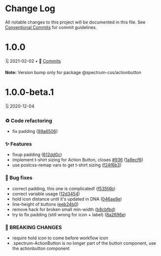 # Change Log

All notable changes to this project will be documented in this file.
See [Conventional Commits](https://conventionalcommits.org) for commit guidelines.

<a name="1.0.0"></a>
# 1.0.0
🗓 2021-02-02 • 📝 [Commits](https://github.com/adobe/spectrum-css/compare/@spectrum-css/actionbutton@1.0.0-beta.1...@spectrum-css/actionbutton@1.0.0)

**Note:** Version bump only for package @spectrum-css/actionbutton





<a name="1.0.0-beta.1"></a>
# 1.0.0-beta.1
🗓 2020-12-04

### ♻️ Code refactoring

* fix padding ([89a6506](https://github.com/adobe/spectrum-css/commit/89a6506))


### ✨ Features

* fixup padding ([612dd0c](https://github.com/adobe/spectrum-css/commit/612dd0c))
* implement t-shirt sizing for Action Button, closes [#936](https://github.com/adobe/spectrum-css/issues/936) ([1a9ecf6](https://github.com/adobe/spectrum-css/commit/1a9ecf6))
* use postcss-remap vars to get t-shirt sizing ([f24f6b3](https://github.com/adobe/spectrum-css/commit/f24f6b3))


### 🐛 Bug fixes

* correct padding, this one is complicated! ([f535f4b](https://github.com/adobe/spectrum-css/commit/f535f4b))
* correct variable usage ([12d3454](https://github.com/adobe/spectrum-css/commit/12d3454))
* hold icon distance until it's updated in DNA ([046ae8e](https://github.com/adobe/spectrum-css/commit/046ae8e))
* line-height of buttons ([eeb24b0](https://github.com/adobe/spectrum-css/commit/eeb24b0))
* remove hack for broken small min-width ([b8cbfbd](https://github.com/adobe/spectrum-css/commit/b8cbfbd))
* try to fix padding (still wrong for icon + label) ([8a2696e](https://github.com/adobe/spectrum-css/commit/8a2696e))


### 🛑 BREAKING CHANGES

* require hold icon to come before workflow icon
* .spectrum-ActionButton is no longer part of the button component, use the actionbutton component
